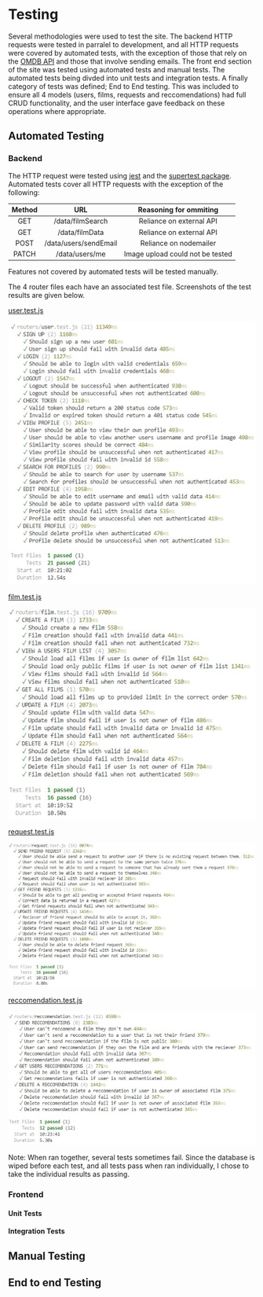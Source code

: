 # Testing
Several methodologies were used to test the site. The backend HTTP requests were tested in parralel to development, and all HTTP requests were covered by automated tests, with the exception of those that rely on the [OMDB API](https://www.omdbapi.com/) and those that involve sending emails. The front end section of the site was tested using automated tests and manual tests. The automated tests being divded into unit tests and integration tests. A finally category of tests was defined; End to End testing. This was included to ensure all 4 models (users, films, requests and reccomendations) had full CRUD functionality, and the user interface gave feedback on these operations where appropriate.
## Automated Testing
### Backend
The HTTP request were tested using [jest](https://jestjs.io/) and the [supertest package](https://www.npmjs.com/package/supertest). Automated tests cover all HTTP requests with the exception of the following:

Method              |           URL | Reasoning for ommiting
:-------------------------:| :-------------------------: | :-------------------------:|
|GET | /data/filmSearch | Reliance on external API|
|GET | /data/filmData | Reliance on external API|
|POST |/data/users/sendEmail | Reliance on nodemailer |
|PATCH | /data/users/me | Image upload could not be tested

Features not covered by automated tests will be tested manually.

The 4 router files each have an associated test file. Screenshots of the test results are given below.

[user.test.js](https://github.com/AlexSmall96/Film-Friends/tree/main/routers/user.test.js)

![](documentation/testing/router-tests/users.jpg)

[film.test.js](https://github.com/AlexSmall96/Film-Friends/tree/main/routers/film.test.js)


![](documentation/testing/router-tests/films.jpg)

[request.test.js](https://github.com/AlexSmall96/Film-Friends/tree/main/routers/request.test.js)


![](documentation/testing/router-tests/requests.jpg)

[reccomendation.test.js](https://github.com/AlexSmall96/Film-Friends/tree/main/routers/reccomendation.test.js)


![](documentation/testing/router-tests/reccomendations.jpg)

Note: When ran together, several tests sometimes fail. Since the database is wiped before each test, and all tests pass when ran individually, I chose to take the individual results as passing. 
### Frontend

#### Unit Tests

#### Integration Tests

## Manual Testing

## End to end Testing

